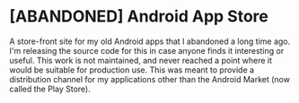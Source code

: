 # [ABANDONED] Android App Store 
A store-front site for my old Android apps that I abandoned a long time ago. I'm releasing the source code for this in case anyone finds it interesting or useful. This work is not maintained, and never reached a point where it would be suitable for production use. This was meant to provide a distribution channel for my applications other than the Android Market (now called the Play Store).
